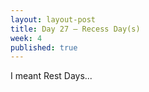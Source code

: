 ```yaml
---
layout: layout-post
title: Day 27 — Recess Day(s)
week: 4
published: true
---
```


<div class="ex_list">

  <div class="ex">
    <div class="name">
      I meant Rest Days...
    </div>
  </div>

</div>



